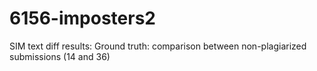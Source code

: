 # 6156-imposters2

SIM text diff results:
Ground truth: comparison between non-plagiarized submissions (14 and 36)